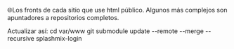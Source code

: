 🌐Los fronts de cada sitio que use html público.
Algunos más complejos son apuntadores a repositorios completos.

Actualizar así: 
cd var/www
git submodule update --remote --merge --recursive splashmix-login
